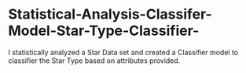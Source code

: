 # Statistical-Analysis-Classifer-Model-Star-Type-Classifier-
I statistically analyzed a Star Data set and created a Classifier model to classifier the Star Type based on attributes provided.
